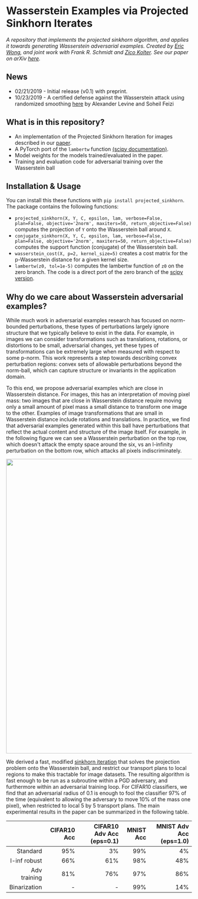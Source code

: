 # Wasserstein Examples via Projected Sinkhorn Iterates

*A repository that implements the projected sinkhorn algorithm, and applies it towards generating Wasserstein adversarial examples. Created by [Eric Wong](https://riceric22.github.io), and joint work with Frank R. Schmidt and [Zico Kolter](http://zicokolter.com). See our paper on arXiv [here][paper].*

[paper]: http://arxiv.org/abs/1902.07906

[lambertw]: https://docs.scipy.org/doc/scipy-0.14.0/reference/generated/scipy.special.lambertw.html
[sinkhorn]: https://arxiv.org/abs/1306.0895

## News
+ 02/21/2019 - Initial release (v0.1) with preprint. 
+ 10/23/2019 - A certified defense against the Wasserstein attack using randomized smoothing [here](https://github.com/alevine0/wasserstein_smoothing) by Alexander Levine and Soheil Feizi

## What is in this repository? 
+ An implementation of the Projected Sinkhorn Iteration for images described in our [paper][paper].
+ A PyTorch port of the `lambertw` function [(scipy documentation)][lambertw]. 
+ Model weights for the models trained/evaluated in the paper. 
+ Training and evaluation code for adversarial training over the Wasserstein ball

## Installation & Usage
You can install this these functions with 
`pip install projected_sinkhorn`. The package contains the following functions: 
+ `projected_sinkhorn(X, Y, C, epsilon, lam, verbose=False, plan=False, objective='2norm', maxiters=50, return_objective=False)` computes the projection of `Y` onto the Wasserstein ball around `X`. 
+ `conjugate_sinkhorn(X, Y, C, epsilon, lam, verbose=False, plan=False, objective='2norm', maxiters=50, return_objective=False)` computes the support function (conjugate) of the Wasserstein ball. 
+ `wasserstein_cost(X, p=2, kernel_size=5)` creates a cost matrix for the p-Wasserstein distance for a given kernel size. 
+ `lambertw(z0, tol=1e-5)` computes the lambertw function of `z0` on the zero branch. The code is a direct port of the zero branch of the [scipy version][lambertw]. 

## Why do we care about Wasserstein adversarial examples? 
While much work in adversarial examples research has focused on norm-bounded perturbations, these types 
of perturbations largely ignore structure that we typically believe to exist in the data. For example, 
in images we can consider transformations such as translations, rotations, or distortions to be 
small, adversarial changes, yet these types of transformations can be extremely large when measured 
with respect to some p-norm. This work represents a step towards describing convex perturbation regions: 
convex sets of allowable perturbations beyond the norm-ball, which can capture structure or invariants in 
the application domain. 

To this end, we propose adversarial examples which are close in Wasserstein distance. For images, this has 
an interpretation of moving pixel mass: two images that are close in Wasserstein distance require moving only 
a small amount of pixel mass a small distance to transform one image to the other. Examples of image transformations 
that are small in Wasserstein distance include rotations and translations. In practice, we find that adversarial examples 
generated within this ball have perturbations that reflect the actual content and structure of the image itself. For example, in the following figure we can see a Wasserstein perturbation on the top row, which doesn't attack the empty space around the six,  vs an l-infinity perturbation on the bottom row, which attacks all pixels indiscriminately. 

<img src="https://github.com/locuslab/projected_sinkhorn/blob/master/images/perturbation.png" width="800">

We derived a fast, modified [sinkhorn iteration][sinkhorn] that solves the projection problem onto the Wasserstein ball, and restrict our transport plans to local regions to make this tractable for image datasets. The resulting algorithm is fast enough to be run as a subroutine within a PGD adversary, and furthermore within an adversarial training loop. For CIFAR10 classifiers, we find that an adversarial radius of 0.1 is enough to fool the classifier 97% of the time (equivalent to allowing the adversary to move 10\% of the mass one pixel), when restricted to local 5 by 5 transport plans. The main experimental results in the paper can be summarized in the following table. 

|          | CIFAR10 Acc | CIFAR10 Adv Acc (eps=0.1) | MNIST Acc | MNIST Adv Acc (eps=1.0) |
| --------:| ----------:|----------:| ---------:| ------------:|
| Standard     |       95% |       3% |     99% |          4% |
| l-inf robust |       66% |      61% |     98% |         48% |
| Adv training |       81% |      76% |     97% |         86% |
| Binarization |         - |        - |     99% |         14% |
